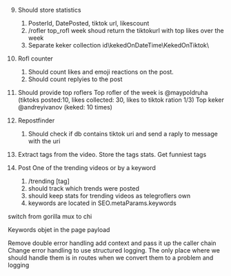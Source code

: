 9. Should store statistics

   1. PosterId, DatePosted, tiktok url, likescount
   2. /rofler top_rofl week shoud return the tiktokurl with top likes over the week
   3. Separate keker collection id\kekedOnDateTime\KekedOnTiktok\

10. Rofl counter

    1. Should count likes and emoji reactions on the post.
    2. Should count replyies to the post

11. Should provide top roflers
    Top rofler of the week is @maypoldruha (tiktoks posted:10, likes collected: 30, likes to tiktok ration 1/3)
    Top keker @andreyivanov (keked: 10 times)

12. Repostfinder

    1. Should check if db contains tiktok uri and send a raply to message with the uri

13. Extract tags from the video.
    Store the tags stats.
    Get funniest tags

14. Post One of the trending videos or by a keyword
    1. /trending [tag]
    2. should track which trends were posted
    3. should keep stats for trending videos as telegroflers own
    4. keywords are located in SEO.metaParams.keywords

switch from gorilla mux to chi

Keywords objet in the page payload

Remove double error handling add context and pass it up the caller chain
Change error handling to use structured logging.
The only place where we should handle them is in routes when we convert them to a problem and logging
